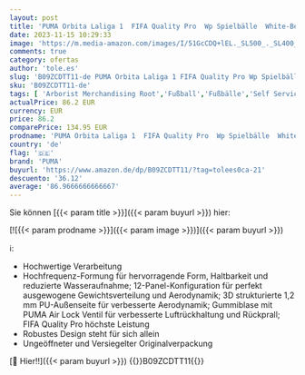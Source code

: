 ```yaml
---
layout: post
title: 'PUMA Orbita Laliga 1  FIFA Quality Pro  Wp Spielbälle  White-Beetroot Purple-Blue Atoll  5'
date: 2023-11-15 10:29:33
image: 'https://m.media-amazon.com/images/I/51GcCDQ+lEL._SL500_._SL400_.jpg'
comments: true
category: ofertas
author: 'tole.es'
slug: 'B09ZCDTT11-de PUMA Orbita Laliga 1 FIFA Quality Pro Wp Spielbälle White-...'
sku: 'B09ZCDTT11-de'
tags: [ 'Arborist Merchandising Root','Fußball','Fußbälle','Self Service','Special Features Stores','Sport','Sport & Freizeit','Sportausrüstung & -bekleidung','Sports-Promotions','Trainingsbälle für Fußball','ef3a019d-6628-41d5-b303-291126686917_0','ef3a019d-6628-41d5-b303-291126686917_7401','puma','🇩🇪', ]
actualPrice: 86.2 EUR
currency: EUR
price: 86.2
comparePrice: 134.95 EUR
prodname: 'PUMA Orbita Laliga 1  FIFA Quality Pro  Wp Spielbälle  White-Beetroot Purple-Blue Atoll  5'
country: 'de'
flag: '🇩🇪'
brand: 'PUMA'
buyurl: 'https://www.amazon.de/dp/B09ZCDTT11/?tag=tolees0ca-21'
descuento: '36.12'
average: '86.9666666666667'
---
```


Sie können [{{< param title >}}]({{< param buyurl >}}) hier:

[![{{< param prodname >}}]({{< param image >}})]({{< param buyurl >}})

ℹ️:

- Hochwertige Verarbeitung
- Hochfrequenz-Formung für hervorragende Form, Haltbarkeit und reduzierte Wasseraufnahme; 12-Panel-Konfiguration für perfekt ausgewogene Gewichtsverteilung und Aerodynamik; 3D strukturierte 1,2 mm PU-Außenseite für verbesserte Aerodynamik; Gummiblase mit PUMA Air Lock Ventil für verbesserte Luftrückhaltung und Rückprall; FIFA Quality Pro höchste Leistung
- Robustes Design steht für sich allein
- Ungeöffneter und Versiegelter Originalverpackung

[🛒 Hier!!]({{< param buyurl >}})
{{<world>}}B09ZCDTT11{{</world>}}
